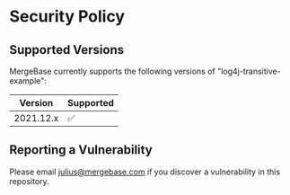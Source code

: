 # Security Policy

## Supported Versions

MergeBase currently supports the following versions of "log4j-transitive-example":

| Version | Supported          |
| ------- | ------------------ |
| 2021.12.x | :white_check_mark: |

## Reporting a Vulnerability

Please email julius@mergebase.com if you discover a vulnerability in this repository.
